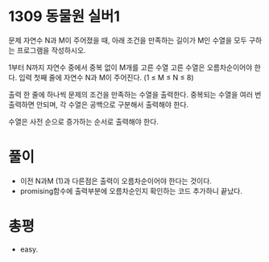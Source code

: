 # 1309 동물원 실버1
문제
자연수 N과 M이 주어졌을 때, 아래 조건을 만족하는 길이가 M인 수열을 모두 구하는 프로그램을 작성하시오.

1부터 N까지 자연수 중에서 중복 없이 M개를 고른 수열
고른 수열은 오름차순이어야 한다.
입력
첫째 줄에 자연수 N과 M이 주어진다. (1 ≤ M ≤ N ≤ 8)

출력
한 줄에 하나씩 문제의 조건을 만족하는 수열을 출력한다. 중복되는 수열을 여러 번 출력하면 안되며, 각 수열은 공백으로 구분해서 출력해야 한다.

수열은 사전 순으로 증가하는 순서로 출력해야 한다.

# 풀이
- 이전 N과M (1)과 다른점은 출력이 오름차순이어야 한다는 것이다.
- promising함수에 출력부분에 오름차순인지 확인하는 코드 추가하니 끝났다.

# 총평
- easy.